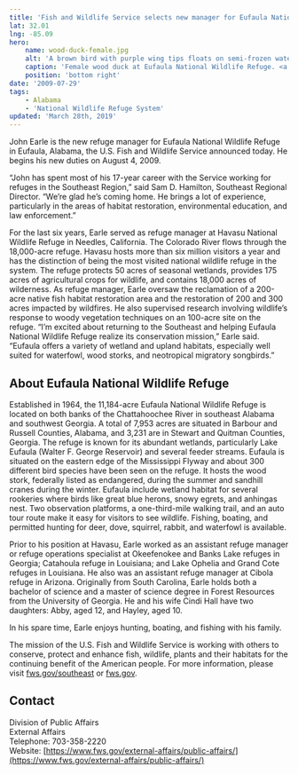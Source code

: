 ```yaml
---
title: 'Fish and Wildlife Service selects new manager for Eufaula National Wildlife Refuge'
lat: 32.01
lng: -85.09
hero:
    name: wood-duck-female.jpg
    alt: 'A brown bird with purple wing tips floats on semi-frozen water.'
    caption: 'Female wood duck at Eufaula National Wildlife Refuge. <a href="https://flic.kr/p/yrv7rq">Photo<a/> &copy; Quincey Banks.'
    position: 'bottom right'
date: '2009-07-29'
tags:
    - Alabama
    - 'National Wildlife Refuge System'
updated: 'March 28th, 2019'
---
```


John Earle is the new refuge manager for Eufaula National Wildlife Refuge in Eufaula, Alabama, the U.S. Fish and Wildlife Service announced today. He begins his new duties on August 4, 2009.

“John has spent most of his 17-year career with the Service working for refuges in the Southeast Region,” said Sam D. Hamilton, Southeast Regional Director. “We’re glad he’s coming home. He brings a lot of experience, particularly in the areas of habitat restoration, environmental education, and law enforcement.”

For the last six years, Earle served as refuge manager at Havasu National Wildlife Refuge in Needles, California. The Colorado River flows through the 18,000-acre refuge. Havasu hosts more than six million visitors a year and has the distinction of being the most visited national wildlife refuge in the system. The refuge protects 50 acres of seasonal wetlands, provides 175 acres of agricultural crops for wildlife, and contains 18,000 acres of wilderness. As refuge manager, Earle oversaw the reclamation of a 200-acre native fish habitat restoration area and the restoration of 200 and 300 acres impacted by wildfires. He also supervised research involving wildlife’s response to woody vegetation techniques on an 100-acre site on the refuge. “I’m excited about returning to the Southeast and helping Eufaula National Wildlife Refuge realize its conservation mission,” Earle said. “Eufaula offers a variety of wetland and upland habitats, especially well suited for waterfowl, wood storks, and neotropical migratory songbirds.”

## About Eufaula National Wildlife Refuge

Established in 1964, the 11,184-acre Eufaula National Wildlife Refuge is located on both banks of the Chattahoochee River in southeast Alabama and southwest Georgia. A total of 7,953 acres are situated in Barbour and Russell Counties, Alabama, and 3,231 are in Stewart and Quitman Counties, Georgia. The refuge is known for its abundant wetlands, particularly Lake Eufaula (Walter F. George Reservoir) and several feeder streams. Eufaula is situated on the eastern edge of the Mississippi Flyway and about 300 different bird species have been seen on the refuge. It hosts the wood stork, federally listed as endangered, during the summer and sandhill cranes during the winter. Eufaula include wetland habitat for several rookeries where birds like great blue herons, snowy egrets, and anhingas nest. Two observation platforms, a one-third-mile walking trail, and an auto tour route make it easy for visitors to see wildlife. Fishing, boating, and permitted hunting for deer, dove, squirrel, rabbit, and waterfowl is available.

Prior to his position at Havasu, Earle worked as an assistant refuge manager or refuge operations specialist at Okeefenokee and Banks Lake refuges in Georgia; Catahoula refuge in Louisiana; and Lake Ophelia and Grand Cote refuges in Louisiana. He also was an assistant refuge manager at Cibola refuge in Arizona. Originally from South Carolina, Earle holds both a bachelor of science and a master of science degree in Forest Resources from the University of Georgia. He and his wife Cindi Hall have two daughters: Abby, aged 12, and Hayley, aged 10.

In his spare time, Earle enjoys hunting, boating, and fishing with his family.

The mission of the U.S. Fish and Wildlife Service is working with others to conserve, protect and enhance fish, wildlife, plants and their habitats for the continuing benefit of the American people. For more information, please visit [fws.gov/southeast](http://www.fws.gov/southeast/) or [fws.gov](http://www.fws.gov).

## Contact

Division of Public Affairs  
External Affairs  
Telephone: 703-358-2220  
Website: [https://www.fws.gov/external-affairs/public-affairs/](https://www.fws.gov/external-affairs/public-affairs/)
